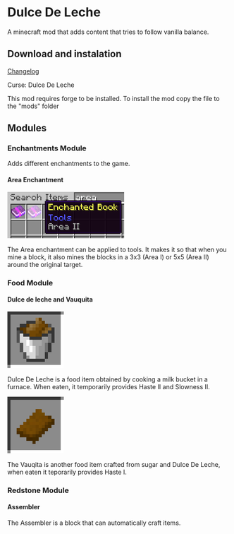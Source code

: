 # Dulce De Leche

A minecraft mod that adds content that tries to follow vanilla balance.

## Download and instalation

[Changelog](https://github.com/hea3ven/DulceDeLeche/blob/master/CHANGELOG)

Curse: Dulce De Leche

This mod requires forge to be installed.
To install the mod copy the file to the "mods" folder

## Modules

### Enchantments Module

Adds different enchantments to the game.

#### Area Enchantment

![](https://raw.githubusercontent.com/hea3ven/DulceDeLeche/master/media/enchantment_area.png)

The Area enchantment can be applied to tools. It makes it so that when you mine a block, it also mines the blocks in a 3x3 (Area I) or 5x5 (Area II) around the original target.

### Food Module

#### Dulce de leche and Vauquita

![](https://raw.githubusercontent.com/hea3ven/DulceDeLeche/master/media/dulce_de_leche.png)

Dulce De Leche is a food item obtained by cooking a milk bucket in a furnace. When eaten, it temporarily provides Haste II and Slowness II.

![](https://raw.githubusercontent.com/hea3ven/DulceDeLeche/master/media/vauquita.png)

The Vauqita is another food item crafted from sugar and Dulce De Leche, when eaten it teporarily provides Haste I.

### Redstone Module

#### Assembler

The Assembler is a block that can automatically craft items.
